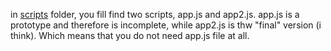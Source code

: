 in [scripts](https://github.com/Hamid3DATA/JavaScript/tree/main/BlackJack/scripts) folder, you fill find two scripts, app.js and app2.js.
app.js is a prototype and therefore is incomplete, while app2.js is thw "final" version (i think). Which means that you do not need app.js file at all.

